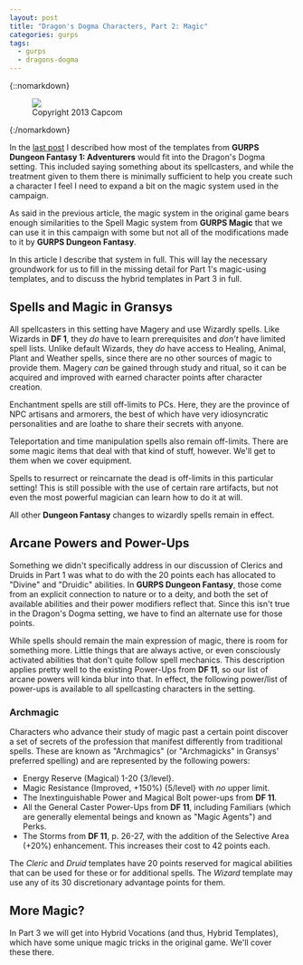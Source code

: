 ```yaml
---
layout: post
title: "Dragon's Dogma Characters, Part 2: Magic"
categories: gurps
tags:
  - gurps
  - dragons-dogma
---
```


{::nomarkdown}
<figure>
  <img src="{{ "/assets/top_main_chara.jpg" | absolute_url }}"/>
  <figcaption>Copyright 2013 Capcom</figcaption>
</figure>
{:/nomarkdown}

In the [last post][1] I described how most of the templates from **GURPS Dungeon
Fantasy 1: Adventurers** would fit into the Dragon's Dogma setting. This
included saying something about its spellcasters, and while the treatment given
to them there is minimally sufficient to help you create such a character I feel
I need to expand a bit on the magic system used in the campaign.

As said in the previous article, the magic system in the original game bears
enough similarities to the Spell Magic system from **GURPS Magic** that we can
use it in this campaign with some but not all of the modifications made to it by
**GURPS Dungeon Fantasy**.

In this article I describe that system in full. This will lay the necessary
groundwork for us to fill in the missing detail for Part 1's magic-using
templates, and to discuss the hybrid templates in Part 3 in full.

## Spells and Magic in Gransys

All spellcasters in this setting have Magery and use Wizardly spells. Like
Wizards in **DF 1**, they _do_ have to learn prerequisites and _don't_ have
limited spell lists. Unlike default Wizards, they _do_ have access to Healing,
Animal, Plant and Weather spells, since there are no other sources of magic to
provide them. Magery _can_ be gained through study and ritual, so it can be
acquired and improved with earned character points after character creation.

Enchantment spells are still off-limits to PCs. Here, they are the province of
NPC artisans and armorers, the best of which have very idiosyncratic
personalities and are loathe to share their secrets with anyone.

Teleportation and time manipulation spells also remain off-limits. There are
some magic items that deal with that kind of stuff, however. We'll get to them
when we cover equipment.

Spells to resurrect or reincarnate the dead is off-limits in this particular
setting! This is still possible with the use of certain rare artifacts, but not
even the most powerful magician can learn how to do it at will.

All other **Dungeon Fantasy** changes to wizardly spells remain in effect.

## Arcane Powers and Power-Ups

Something we didn't specifically address in our discussion of Clerics and Druids
in Part 1 was what to do with the 20 points each has allocated to "Divine" and
"Druidic" abilities. In **GURPS Dungeon Fantasy**, those come from an explicit
connection to nature or to a deity, and both the set of available abilities and
their power modifiers reflect that. Since this isn't true in the Dragon's Dogma
setting, we have to find an alternate use for those points.

While spells should remain the main expression of magic, there is room for
something more. Little things that are always active, or even consciously
activated abilities that don't quite follow spell mechanics. This description
applies pretty well to the existing Power-Ups from **DF 11**, so our list of
arcane powers will kinda blur into that. In effect, the following power/list of
power-ups is available to all spellcasting characters in the setting.

### Archmagic

Characters who advance their study of magic past a certain point discover a set
of secrets of the profession that manifest differently from traditional
spells. These are known as "Archmagics" (or "Archmagicks" in Gransys' preferred
spelling) and are represented by the following powers:

- Energy Reserve (Magical) 1-20 {3/level}.
- Magic Resistance (Improved, +150%) {5/level} with _no_ upper limit.
- The Inextinguishable Power and Magical Bolt power-ups from **DF 11**.
- All the General Caster Power-Ups from **DF 11**, including Familiars (which
  are generally elemental beings and known as "Magic Agents") and Perks.
- The Storms from **DF 11**, p. 26-27, with the addition of the Selective
  Area (+20%) enhancement. This increases their cost to 42 points each.

The _Cleric_ and _Druid_ templates have 20 points reserved for magical abilities
that can be used for these or for additional spells. The _Wizard_ template may
use any of its 30 discretionary advantage points for them.

## More Magic?

In Part 3 we will get into Hybrid Vocations (and thus, Hybrid Templates), which
have some unique magic tricks in the original game. We'll cover these there.

[1]: https://bira.github.io/octopus-carnival/gurps/2016/10/13/characters.html
